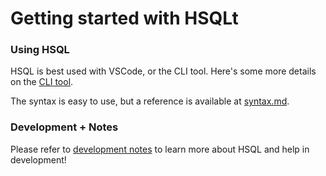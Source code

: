 # Getting started with HSQLt

### Using HSQL

HSQL is best used with VSCode, or the CLI tool. Here's some more details on the [CLI tool](./notes/programui.md).

The syntax is easy to use, but a reference is available at [syntax.md](./notes/syntax.md).

### Development + Notes

Please refer to [development notes](notes/index.md) to learn more about HSQL and help in development!
